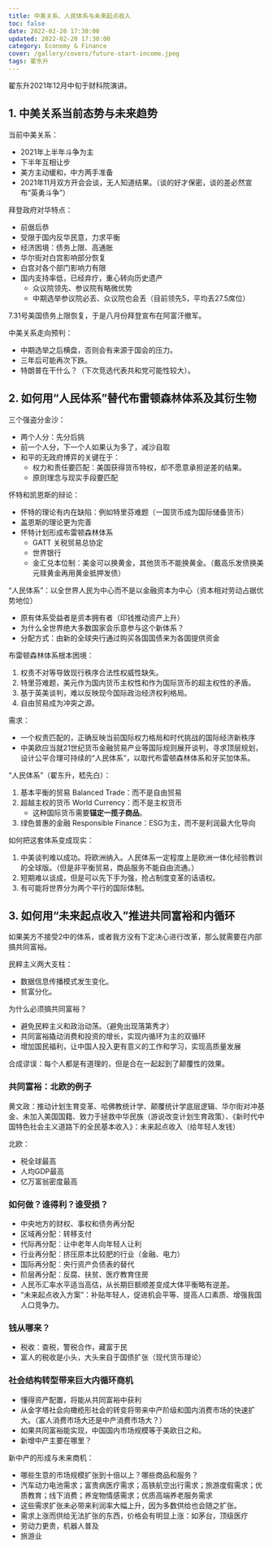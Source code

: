```yaml
---
title: 中美关系、人民体系与未来起点收入
toc: false
date: 2022-02-20 17:30:00
updated: 2022-02-20 17:30:00
category: Economy & Finance
cover: /gallery/covers/future-start-income.jpeg
tags: 翟东升
---
```

<!-- omit in toc -->

翟东升2021年12月中旬于财科院演讲。

<!-- more --> 


## 1. 中美关系当前态势与未来趋势

当前中美关系：
- 2021年上半年斗争为主
- 下半年互相让步
- 美方主动缓和，中方两手准备
- 2021年11月双方开会会谈，无人知道结果。（谈的好才保密，谈的差必然宣布“英勇斗争”）

拜登政府对华特点：
- 前倨后恭
- 受限于国内反华民意，力求平衡
- 经济困境：债务上限、高通胀
- 华尔街对白宫影响部分恢复
- 白宫对各个部门影响力有限
- 国内支持率低，已经弃疗，重心转向历史遗产
  - 众议院领先、参议院有略微优势
  - 中期选举参议院必丢、众议院也会丢（目前领先5，平均丢27.5席位）

7.31号美国债务上限恢复，于是八月份拜登宣布在阿富汗撤军。

中美关系走向预判：
- 中期选举之后横盘，否则会有来源于国会的压力。
- 三年后可能再次下跌。
- 特朗普在干什么？（下次竞选代表共和党可能性较大）。

## 2. 如何用“人民体系”替代布雷顿森林体系及其衍生物

三个强盗分金沙：
- 两个人分：先分后挑
- 前一个人分，下一个人如果认为多了，减沙自取
- 和平的无政府博弈的关键在于：
  - 权力和责任要匹配：美国获得货币特权，却不愿意承担逆差的结果。
  - 原则理念与现实手段要匹配

怀特和凯恩斯的辩论：
- 怀特的理论有内在缺陷：例如特里芬难题（一国货币成为国际储备货币）
- 盖恩斯的理论更为完善
- 怀特计划形成布雷顿森林体系
  - GATT 关税贸易总协定
  - 世界银行
  - 金汇兑本位制：美金可以换黄金，其他货币不能换黄金。（戴高乐发债换美元赎黄金再用黄金抵押发债）

“人民体系”：以全世界人民为中心而不是以金融资本为中心（资本相对劳动占据优势地位）
- 原有体系受益者是资本拥有者（印钱推动资产上升）
- 为什么全世界绝大多数国家会乐意参与这个新体系？
- 分配方式：由新的全球央行通过购买各国国债来为各国提供资金

布雷顿森林体系根本困境：
1. 权责不对等导致现行秩序合法性权威性缺失。
2. 特里芬难题，美元作为国内货币主权性和作为国际货币的超主权性的矛盾。
3. 基于英美谈判，难以反映现今国际政治经济权利格局。
4. 自由贸易成为冲突之源。

需求：
- 一个权责匹配的，正确反映当前国际权力格局和时代挑战的国际经济新秩序
- 中美欧应当就21世纪货币金融贸易产业等国际规则展开谈判，寻求顶层规划，设计公平合理可持续的“人民体系”，以取代布雷顿森林体系和牙买加体系。

“人民体系”（翟东升，嵇先白）：
1. 基本平衡的贸易 Balanced Trade：而不是自由贸易
2. 超越主权的货币 World Currency：而不是主权货币
   - 这种国际货币需要**锚定一揽子商品**。
3. 绿色普惠的金融 Responsible Finance：ESG为主，而不是利润最大化导向

如何把这套体系变成现实：
1. 中美谈判难以成功。将欧洲纳入。人民体系一定程度上是欧洲一体化经验教训的全球版。（但是非平衡贸易，商品服务不能自由流通。）
2. 短期难以谈成，但是可以先下手为强，抢占制度变革的话语权。
3. 有可能将世界分为两个平行的国际体制。


## 3. 如何用“未来起点收入”推进共同富裕和内循环

如果美方不接受2中的体系，或者我方没有下定决心进行改革，那么就需要在内部搞共同富裕。

民粹主义两大支柱：
- 数据信息传播模式发生变化。
- 贫富分化。

为什么必须搞共同富裕？
- 避免民粹主义和政治动荡。（避免出现落第秀才）
- 共同富裕撬动消费和投资的增长，实现内循环为主的双循环
- 增加国民福利，让中国人投入更有意义的工作和学习，实现高质量发展

合成谬误：每个人都是有道理的，但是合在一起起到了颠覆性的效果。

### 共同富裕：北欧的例子

黄文政：推动计划生育变革、哈佛教统计学、颠覆统计学底层逻辑、华尔街对冲基金、未加入美国国籍、致力于拯救中华民族（游说改变计划生育政策）、《新时代中国特色社会主义道路下的全民基本收入》：未来起点收入（给年轻人发钱）

北欧：
- 税全球最高
- 人均GDP最高
- 亿万富翁密度最高

### 如何做？谁得利？谁受损？

- 中央地方的财权、事权和债务再分配
- 区域再分配：转移支付
- 代际再分配：让中老年人向年轻人让利
- 行业再分配：挤压原本比较肥的行业（金融、电力）
- 国际再分配：央行资产负债表的替代
- 阶层再分配：反腐、扶贫、医疗教育住房
- 人民币汇率水平适当高估，从长期巨额顺差变成大体平衡略有逆差。
- “未来起点收入方案”：补贴年轻人，促进机会平等、提高人口素质、增强我国人口竞争力。

### 钱从哪来？

- 税收：查税，警税合作，藏富于民
- 富人的税收是小头，大头来自于国债扩张（现代货币理论）

### 社会结构转型带来巨大内循环商机

- 懂得资产配置，将能从共同富裕中获利
- 从金字塔社会向橄榄形社会的转变将带来中产阶级和国内消费市场的快速扩大。（富人消费市场大还是中产消费市场大？）
- 如果共同富裕能实现，中国国内市场规模等于美欧日之和。
- 新增中产主要在哪里？

新中产的形成与未来商机：
- 哪些生意的市场规模扩张到十倍以上？哪些商品和服务？
- 汽车动力电池需求；富贵病医疗需求；高铁航空出行需求；旅游度假需求；优质教育；线下消费；养宠物情感需求；优质高端养老服务需求
- 这些需求扩张未必带来利润率大幅上升，因为多数供给也会随之扩张。
- 需求上涨而供给无法扩张的东西，价格会有明显上涨：如茅台，顶级医疗
- 劳动力更贵，机器人普及
- 旅游业
